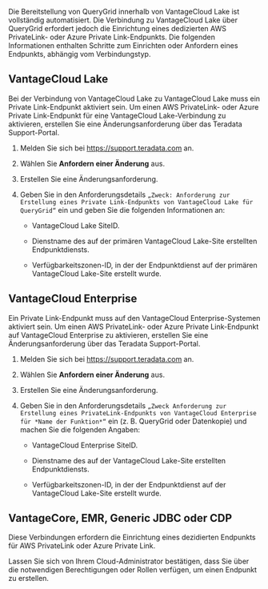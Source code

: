 Die Bereitstellung von QueryGrid innerhalb von VantageCloud Lake ist vollständig automatisiert. Die Verbindung zu VantageCloud Lake über QueryGrid erfordert jedoch die Einrichtung eines dedizierten AWS PrivateLink- oder Azure Private Link-Endpunkts. Die folgenden Informationen enthalten Schritte zum Einrichten oder Anfordern eines Endpunkts, abhängig vom Verbindungstyp.

VantageCloud Lake
-----------------

Bei der Verbindung von VantageCloud Lake zu VantageCloud Lake muss ein Private Link-Endpunkt aktiviert sein. Um einen AWS PrivateLink- oder Azure Private Link-Endpunkt für eine VantageCloud Lake-Verbindung zu aktivieren, erstellen Sie eine Änderungsanforderung über das Teradata Support-Portal.

1.  Melden Sie sich bei <https://support.teradata.com> an.

2.  Wählen Sie **Anfordern einer Änderung** aus.

3.  Erstellen Sie eine Änderungsanforderung.

4.  Geben Sie in den Anforderungsdetails `„Zweck: Anforderung zur Erstellung eines Private Link-Endpunkts von VantageCloud Lake für QueryGrid“` ein und geben Sie die folgenden Informationen an:

    -   VantageCloud Lake SiteID.

    -   Dienstname des auf der primären VantageCloud Lake-Site erstellten Endpunktdiensts.

    -   Verfügbarkeitszonen-ID, in der der Endpunktdienst auf der primären VantageCloud Lake-Site erstellt wurde.

VantageCloud Enterprise
-----------------------

Ein Private Link-Endpunkt muss auf den VantageCloud Enterprise-Systemen aktiviert sein. Um einen AWS PrivateLink- oder Azure Private Link-Endpunkt auf VantageCloud Enterprise zu aktivieren, erstellen Sie eine Änderungsanforderung über das Teradata Support-Portal.

1.  Melden Sie sich bei <https://support.teradata.com> an.

2.  Wählen Sie **Anfordern einer Änderung** aus.

3.  Erstellen Sie eine Änderungsanforderung.

4.  Geben Sie in den Anforderungsdetails `„Zweck Anforderung zur Erstellung eines PrivateLink-Endpunkts von VantageCloud Enterprise für *Name der Funktion*“` ein (z. B. QueryGrid oder Datenkopie) und machen Sie die folgenden Angaben:

    -   VantageCloud Enterprise SiteID.

    -   Dienstname des auf der VantageCloud Lake-Site erstellten Endpunktdiensts.

    -   Verfügbarkeitszonen-ID, in der der Endpunktdienst auf der VantageCloud Lake-Site erstellt wurde.

VantageCore, EMR, Generic JDBC oder CDP
---------------------------------------

Diese Verbindungen erfordern die Einrichtung eines dezidierten Endpunkts für AWS PrivateLink oder Azure Private Link.

Lassen Sie sich von Ihrem Cloud-Administrator bestätigen, dass Sie über die notwendigen Berechtigungen oder Rollen verfügen, um einen Endpunkt zu erstellen.

